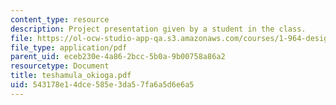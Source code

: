 ```yaml
---
content_type: resource
description: Project presentation given by a student in the class.
file: https://ol-ocw-studio-app-qa.s3.amazonaws.com/courses/1-964-design-for-sustainability-fall-2006/543178e14dce585e3da57fa6a5d6e6a5_teshamula_okioga.pdf
file_type: application/pdf
parent_uid: eceb230e-4a86-2bcc-5b0a-9b00758a86a2
resourcetype: Document
title: teshamula_okioga.pdf
uid: 543178e1-4dce-585e-3da5-7fa6a5d6e6a5
---
```

